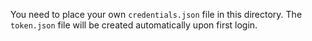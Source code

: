 You need to place your own `credentials.json` file in this directory. The `token.json` file will be created automatically upon first login.
